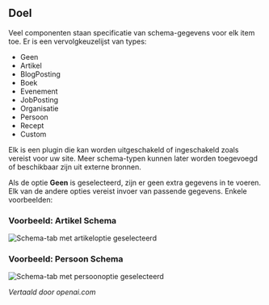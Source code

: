 <!-- Filename: Help4.x:Edit_Schema  / Display title: Schema Bewerken -->

## Doel

Veel componenten staan specificatie van schema-gegevens voor elk item toe. Er is een 
vervolgkeuzelijst van types:

* Geen
* Artikel
* BlogPosting
* Boek
* Evenement
* JobPosting
* Organisatie
* Persoon
* Recept
* Custom

Elk is een plugin die kan worden uitgeschakeld of ingeschakeld zoals vereist voor uw site. 
Meer schema-typen kunnen later worden toegevoegd of beschikbaar zijn uit externe bronnen.

Als de optie **Geen** is geselecteerd, zijn er geen extra gegevens in te voeren. Elk van 
de andere opties vereist invoer van passende gegevens. Enkele voorbeelden:

### Voorbeeld: Artikel Schema

![Schema-tab met artikeloptie geselecteerd](../../../nl/images/common-elements/articles-edit-schema-tab-article.png)

### Voorbeeld: Persoon Schema

![Schema-tab met persoonoptie geselecteerd](../../../nl/images/common-elements/articles-edit-schema-tab-person.png)


*Vertaald door openai.com*

